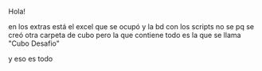 Hola!

en los extras está el excel que se ocupó y la bd con los scripts
no se pq se creó otra carpeta de cubo pero la que contiene todo es la que se llama  "Cubo Desafio"

y eso es todo

